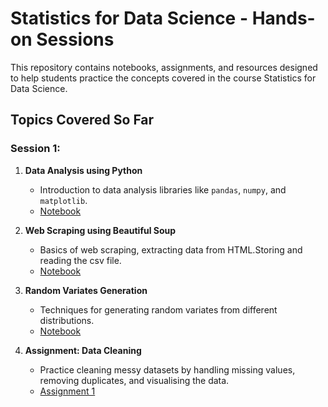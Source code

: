 # Statistics for Data Science - Hands-on Sessions

This repository contains notebooks, assignments, and resources designed to help students practice the concepts covered in the course Statistics for Data Science.

## Topics Covered So Far

### **Session 1:**
1. **Data Analysis using Python**
   - Introduction to data analysis libraries like `pandas`, `numpy`, and `matplotlib`.
   - [Notebook](./Hands_On_1/Data_Analysis.ipynb)

2. **Web Scraping using Beautiful Soup**
   - Basics of web scraping, extracting data from HTML.Storing and reading the csv file.
   - [Notebook](./Hands_On_1/Web_Scraping_and_Reading_Files.ipynb)

3. **Random Variates Generation**
   - Techniques for generating random variates from different distributions.
   - [Notebook](./Hands_On_1/RNG_HandsOn1.ipynb)

4. **Assignment: Data Cleaning**
   - Practice cleaning messy datasets by handling missing values, removing duplicates, and visualising the data.
   - [Assignment 1](./Assignments/Assignment_1.pdf)
